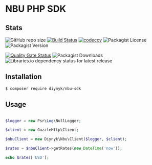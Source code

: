 # NBU PHP SDK
## Stats

![GitHub repo size](https://img.shields.io/github/repo-size/diynyk/lib-php-nbu-sdk)
[![Build Status](https://travis-ci.com/diynyk/lib-php-nbu-sdk.svg?branch=main)](https://travis-ci.com/diynyk/lib-php-nbu-sdk)
[![codecov](https://codecov.io/gh/diynyk/lib-php-nbu-sdk/branch/main/graph/badge.svg)](https://codecov.io/gh/diynyk/lib-php-nbu-sdk)
![Packagist License](https://img.shields.io/packagist/l/diynyk/nbu-sdk) 
![Packagist Version](https://img.shields.io/packagist/v/diynyk/nbu-sdk)

[![Quality Gate Status](https://sonarcloud.io/api/project_badges/measure?project=diynyk_lib-php-nbu-sdk&metric=alert_status)](https://sonarcloud.io/dashboard?id=diynyk_lib-php-nbu-sdk) 
![Packagist Downloads](https://img.shields.io/packagist/dt/diynyk/nbu-sdk)
![Libraries.io dependency status for latest release](https://img.shields.io/librariesio/release/github/diynyk/lib-php-nbu-sdk)

## Installation
```bash
$ composer require diynyk/nbu-sdk
```

## Usage
```php

$logger = new Psr\Log\NullLogger;

$client = new GuzzleHttp\Client;

$nbuClient = new Diynyk\Nbu\Client($logger, $client);

$rates = $nbuClient->getRates(new DateTime('now'));

echo $rates['USD'];
```
